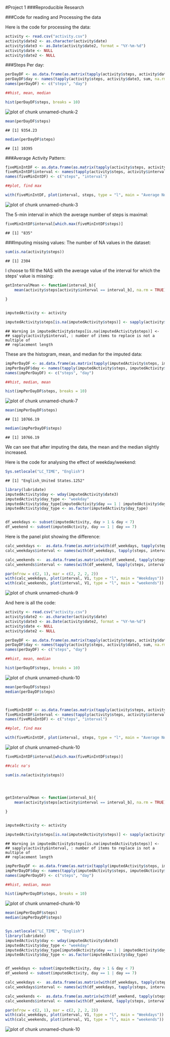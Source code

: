 #Project 1
###Reproducible Research  

###Code for reading and Processing the data

Here is the code for processing the data:


```r
activity <- read.csv("activity.csv")
activity$date2 <- as.character(activity$date)
activity$date3 <- as.Date(activity$date2, format = "%Y-%m-%d")
activity$date <- NULL
activity$date2 <- NULL
```

###Steps Per day:


```r
perDayDF <- as.data.frame(as.matrix(tapply(activity$steps, activity$date3, sum, na.rm = TRUE)))
perDayDF$day <- names(tapply(activity$steps, activity$date3, sum, na.rm = TRUE))
names(perDayDF) <- c("steps", "day")

##hist, mean, median

hist(perDayDF$steps, breaks = 10)
```

![plot of chunk unnamed-chunk-2](figure/unnamed-chunk-2-1.png) 

```r
mean(perDayDF$steps)
```

```
## [1] 9354.23
```

```r
median(perDayDF$steps)
```

```
## [1] 10395
```

###Average Activity Pattern:


```r
fiveMinIntDF <- as.data.frame(as.matrix(tapply(activity$steps, activity$interval, mean, na.rm = TRUE)))
fiveMinIntDF$interval <- names(tapply(activity$steps, activity$interval, mean, na.rm = TRUE))
names(fiveMinIntDF) <- c("steps", "interval")

##plot, find max

with(fiveMinIntDF, plot(interval, steps, type = "l", main = "Average Number of Steps Taken"))
```

![plot of chunk unnamed-chunk-3](figure/unnamed-chunk-3-1.png) 

The 5-min interval in which the average number of steps is maximal:

```r
fiveMinIntDF$interval[which.max(fiveMinIntDF$steps)]
```

```
## [1] "835"
```


###Imputing missing values:
The number of NA values in the dataset:


```r
sum(is.na(activity$steps))
```

```
## [1] 2304
```

I choose to fill the NAS with the average value of the interval for which the steps' value is missing:


```r
getIntervalMean <- function(interval_b){
    mean(activity$steps[activity$interval == interval_b], na.rm = TRUE)
    
}


imputedActivity <- activity

imputedActivity$steps[is.na(imputedActivity$steps)] <- sapply(activity$interval, getIntervalMean)
```

```
## Warning in imputedActivity$steps[is.na(imputedActivity$steps)] <-
## sapply(activity$interval, : number of items to replace is not a multiple of
## replacement length
```

These are the histogram, mean, and median for the imputed data:


```r
impPerDayDF <- as.data.frame(as.matrix(tapply(imputedActivity$steps, imputedActivity$date3, sum, na.rm = TRUE)))
impPerDayDF$day <- names(tapply(imputedActivity$steps, imputedActivity$date3, sum, na.rm = TRUE))
names(impPerDayDF) <- c("steps", "day")

##hist, median, mean

hist(impPerDayDF$steps, breaks = 10)
```

![plot of chunk unnamed-chunk-7](figure/unnamed-chunk-7-1.png) 

```r
mean(impPerDayDF$steps)
```

```
## [1] 10766.19
```

```r
median(impPerDayDF$steps)
```

```
## [1] 10766.19
```

We can see that after imputing the data, the mean and the median slightly increased.

Here is the code for analysing the effect of weekday/weekend:


```r
Sys.setlocale("LC_TIME", "English")
```

```
## [1] "English_United States.1252"
```

```r
library(lubridate)
imputedActivity$day <- wday(imputedActivity$date3)
imputedActivity$day_type <- "weekday"
imputedActivity$day_type[imputedActivity$day == 1 | imputedActivity$day == 7] <- "weekend"
imputedActivity$day_type <- as.factor(imputedActivity$day_type)


df_weekdays <- subset(imputedActivity, day > 1 & day < 7)
df_weekend <- subset(imputedActivity, day == 1 | day == 7)
```

Here is the panel plot showing the difference:

```r
calc_weekdays <-  as.data.frame(as.matrix(with(df_weekdays, tapply(steps, interval, mean))))
calc_weekdays$interval <- names(with(df_weekdays, tapply(steps, interval, mean)))

calc_weekends <-  as.data.frame(as.matrix(with(df_weekend, tapply(steps, interval, mean))))
calc_weekends$interval <- names(with(df_weekend, tapply(steps, interval, mean)))

par(mfrow = c(2, 1), mar = c(2, 2, 2, 2))
with(calc_weekdays, plot(interval, V1, type = "l", main = "Weekdays"))
with(calc_weekends, plot(interval, V1, type = "l", main = "weekends"))
```

![plot of chunk unnamed-chunk-9](figure/unnamed-chunk-9-1.png) 

And here is all the code:

```r
activity <- read.csv("activity.csv")
activity$date2 <- as.character(activity$date)
activity$date3 <- as.Date(activity$date2, format = "%Y-%m-%d")
activity$date <- NULL
activity$date2 <- NULL

perDayDF <- as.data.frame(as.matrix(tapply(activity$steps, activity$date3, sum, na.rm = TRUE)))
perDayDF$day <- names(tapply(activity$steps, activity$date3, sum, na.rm = TRUE))
names(perDayDF) <- c("steps", "day")

##hist, mean, median

hist(perDayDF$steps, breaks = 10)
```

![plot of chunk unnamed-chunk-10](figure/unnamed-chunk-10-1.png) 

```r
mean(perDayDF$steps)
median(perDayDF$steps)



fiveMinIntDF <- as.data.frame(as.matrix(tapply(activity$steps, activity$interval, mean, na.rm = TRUE)))
fiveMinIntDF$interval <- names(tapply(activity$steps, activity$interval, mean, na.rm = TRUE))
names(fiveMinIntDF) <- c("steps", "interval")

##plot, find max

with(fiveMinIntDF, plot(interval, steps, type = "l", main = "Average Number of Steps Taken"))
```

![plot of chunk unnamed-chunk-10](figure/unnamed-chunk-10-2.png) 

```r
fiveMinIntDF$interval[which.max(fiveMinIntDF$steps)]

##calc na's

sum(is.na(activity$steps))




getIntervalMean <- function(interval_b){
    mean(activity$steps[activity$interval == interval_b], na.rm = TRUE)
    
}


imputedActivity <- activity

imputedActivity$steps[is.na(imputedActivity$steps)] <- sapply(activity$interval, getIntervalMean)
```

```
## Warning in imputedActivity$steps[is.na(imputedActivity$steps)] <-
## sapply(activity$interval, : number of items to replace is not a multiple of
## replacement length
```

```r
impPerDayDF <- as.data.frame(as.matrix(tapply(imputedActivity$steps, imputedActivity$date3, sum, na.rm = TRUE)))
impPerDayDF$day <- names(tapply(imputedActivity$steps, imputedActivity$date3, sum, na.rm = TRUE))
names(impPerDayDF) <- c("steps", "day")

##hist, median, mean

hist(impPerDayDF$steps, breaks = 10)
```

![plot of chunk unnamed-chunk-10](figure/unnamed-chunk-10-3.png) 

```r
mean(impPerDayDF$steps)
median(impPerDayDF$steps)


Sys.setlocale("LC_TIME", "English")
library(lubridate)
imputedActivity$day <- wday(imputedActivity$date3)
imputedActivity$day_type <- "weekday"
imputedActivity$day_type[imputedActivity$day == 1 | imputedActivity$day == 7] <- "weekend"
imputedActivity$day_type <- as.factor(imputedActivity$day_type)


df_weekdays <- subset(imputedActivity, day > 1 & day < 7)
df_weekend <- subset(imputedActivity, day == 1 | day == 7)

calc_weekdays <-  as.data.frame(as.matrix(with(df_weekdays, tapply(steps, interval, mean))))
calc_weekdays$interval <- names(with(df_weekdays, tapply(steps, interval, mean)))

calc_weekends <-  as.data.frame(as.matrix(with(df_weekend, tapply(steps, interval, mean))))
calc_weekends$interval <- names(with(df_weekend, tapply(steps, interval, mean)))

par(mfrow = c(2, 1), mar = c(2, 2, 2, 2))
with(calc_weekdays, plot(interval, V1, type = "l", main = "Weekdays"))
with(calc_weekends, plot(interval, V1, type = "l", main = "weekends"))
```

![plot of chunk unnamed-chunk-10](figure/unnamed-chunk-10-4.png) 
